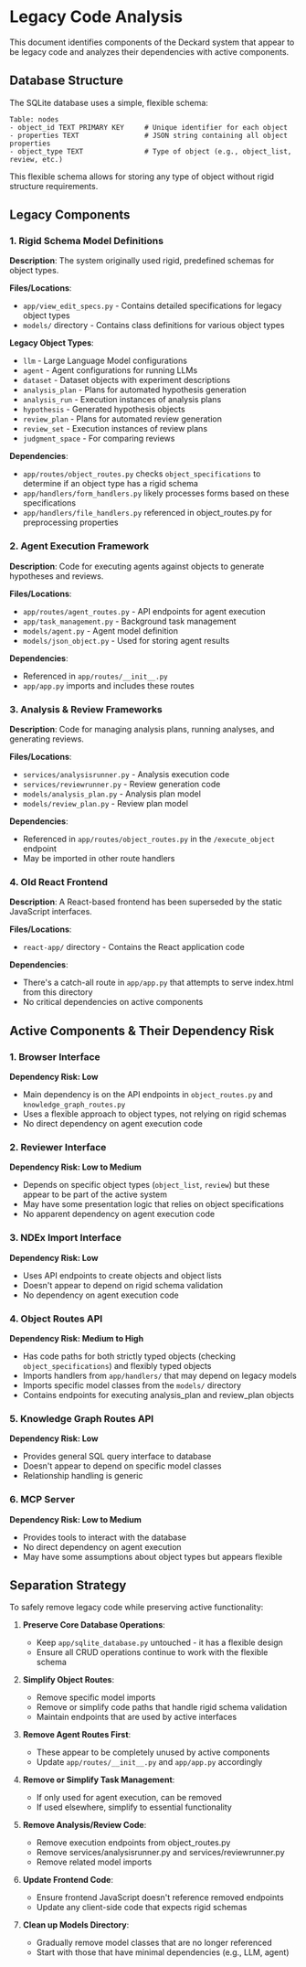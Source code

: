 # Legacy Code Analysis

This document identifies components of the Deckard system that appear to be legacy code and analyzes their dependencies with active components.

## Database Structure

The SQLite database uses a simple, flexible schema:

```
Table: nodes
- object_id TEXT PRIMARY KEY     # Unique identifier for each object
- properties TEXT                # JSON string containing all object properties
- object_type TEXT               # Type of object (e.g., object_list, review, etc.)
```

This flexible schema allows for storing any type of object without rigid structure requirements.

## Legacy Components

### 1. Rigid Schema Model Definitions

**Description**: The system originally used rigid, predefined schemas for object types.

**Files/Locations**:
- `app/view_edit_specs.py` - Contains detailed specifications for legacy object types
- `models/` directory - Contains class definitions for various object types

**Legacy Object Types**:
- `llm` - Large Language Model configurations
- `agent` - Agent configurations for running LLMs
- `dataset` - Dataset objects with experiment descriptions
- `analysis_plan` - Plans for automated hypothesis generation
- `analysis_run` - Execution instances of analysis plans
- `hypothesis` - Generated hypothesis objects
- `review_plan` - Plans for automated review generation
- `review_set` - Execution instances of review plans
- `judgment_space` - For comparing reviews

**Dependencies**:
- `app/routes/object_routes.py` checks `object_specifications` to determine if an object type has a rigid schema
- `app/handlers/form_handlers.py` likely processes forms based on these specifications
- `app/handlers/file_handlers.py` referenced in object_routes.py for preprocessing properties

### 2. Agent Execution Framework

**Description**: Code for executing agents against objects to generate hypotheses and reviews.

**Files/Locations**:
- `app/routes/agent_routes.py` - API endpoints for agent execution
- `app/task_management.py` - Background task management
- `models/agent.py` - Agent model definition
- `models/json_object.py` - Used for storing agent results

**Dependencies**:
- Referenced in `app/routes/__init__.py`
- `app/app.py` imports and includes these routes

### 3. Analysis & Review Frameworks

**Description**: Code for managing analysis plans, running analyses, and generating reviews.

**Files/Locations**:
- `services/analysisrunner.py` - Analysis execution code
- `services/reviewrunner.py` - Review generation code
- `models/analysis_plan.py` - Analysis plan model
- `models/review_plan.py` - Review plan model

**Dependencies**:
- Referenced in `app/routes/object_routes.py` in the `/execute_object` endpoint
- May be imported in other route handlers

### 4. Old React Frontend

**Description**: A React-based frontend has been superseded by the static JavaScript interfaces.

**Files/Locations**:
- `react-app/` directory - Contains the React application code

**Dependencies**:
- There's a catch-all route in `app/app.py` that attempts to serve index.html from this directory
- No critical dependencies on active components

## Active Components & Their Dependency Risk

### 1. Browser Interface

**Dependency Risk: Low**
- Main dependency is on the API endpoints in `object_routes.py` and `knowledge_graph_routes.py`
- Uses a flexible approach to object types, not relying on rigid schemas
- No direct dependency on agent execution code

### 2. Reviewer Interface

**Dependency Risk: Low to Medium**
- Depends on specific object types (`object_list`, `review`) but these appear to be part of the active system
- May have some presentation logic that relies on object specifications
- No apparent dependency on agent execution code

### 3. NDEx Import Interface

**Dependency Risk: Low**
- Uses API endpoints to create objects and object lists
- Doesn't appear to depend on rigid schema validation
- No dependency on agent execution code

### 4. Object Routes API

**Dependency Risk: Medium to High**
- Has code paths for both strictly typed objects (checking `object_specifications`) and flexibly typed objects
- Imports handlers from `app/handlers/` that may depend on legacy models
- Imports specific model classes from the `models/` directory
- Contains endpoints for executing analysis_plan and review_plan objects

### 5. Knowledge Graph Routes API

**Dependency Risk: Low**
- Provides general SQL query interface to database
- Doesn't appear to depend on specific model classes
- Relationship handling is generic

### 6. MCP Server

**Dependency Risk: Low to Medium**
- Provides tools to interact with the database
- No direct dependency on agent execution
- May have some assumptions about object types but appears flexible

## Separation Strategy

To safely remove legacy code while preserving active functionality:

1. **Preserve Core Database Operations**:
   - Keep `app/sqlite_database.py` untouched - it has a flexible design
   - Ensure all CRUD operations continue to work with the flexible schema

2. **Simplify Object Routes**:
   - Remove specific model imports
   - Remove or simplify code paths that handle rigid schema validation
   - Maintain endpoints that are used by active interfaces

3. **Remove Agent Routes First**:
   - These appear to be completely unused by active components
   - Update `app/routes/__init__.py` and `app/app.py` accordingly

4. **Remove or Simplify Task Management**:
   - If only used for agent execution, can be removed
   - If used elsewhere, simplify to essential functionality

5. **Remove Analysis/Review Code**:
   - Remove execution endpoints from object_routes.py
   - Remove services/analysisrunner.py and services/reviewrunner.py
   - Remove related model imports

6. **Update Frontend Code**:
   - Ensure frontend JavaScript doesn't reference removed endpoints
   - Update any client-side code that expects rigid schemas

7. **Clean up Models Directory**:
   - Gradually remove model classes that are no longer referenced
   - Start with those that have minimal dependencies (e.g., LLM, agent)
